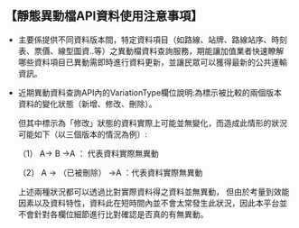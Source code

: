##  【靜態異動檔API資料使用注意事項】


-  主要係提供不同資料版本間，特定資料項目（如路線、站牌、路線站序、時刻表、票價、線型圖資..等）之異動檔資料查詢服務，期能讓加值業者快速瞭解哪些資料項目已異動需即時進行資料更新，並讓民眾可以獲得最新的公共運輸資訊。


-  近期異動資料查詢API內的VariationType欄位說明:為標示被比較的兩個版本資料的變化狀態（新增、修改、刪除）。

      但其中標示為「修改」狀態的資料實際上可能並無變化，而造成此情形的狀況可能如下（以三個版本的情況為例）:
      
      （1）	A→ B →A   ： 代表資料實際無異動
      
      （2）	A → （已被刪除） →A ：代表資料實際無異動

      上述兩種狀況都可以透過比對實際資料得之資料並無異動，
但由於考量到效能因素以及資料特性，資料此在短時間內並不會太常發生此狀況，因此本平台並不會針對各欄位細節進行比對確認是否真的有無異動。

